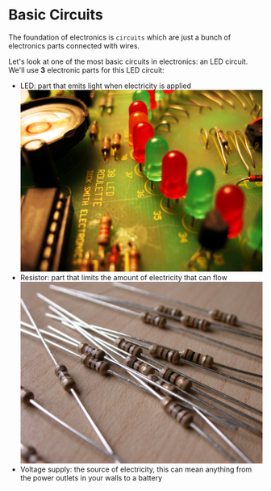 # Basic Circuits

The foundation of electronics is `circuits` which are just a bunch of electronics parts connected with wires.

Let's look at one of the most basic circuits in electronics:  an LED circuit.  We'll use **3** electronic parts for this LED circuit:
- LED: part that emits light when electricity is applied
![led](../images/ch01_led.png)
- Resistor: part that limits the amount of electricity that can flow
![resistor](../images/ch01_resistor.png)
- Voltage supply:  the source of electricity, this can mean anything from the power outlets in your walls to a battery
